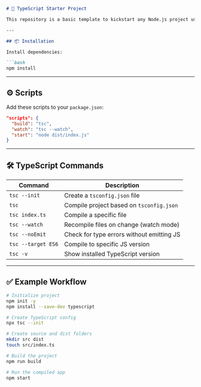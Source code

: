 ```markdown
# 🚀 TypeScript Starter Project

This repository is a basic template to kickstart any Node.js project using **TypeScript**. It includes essential configuration and useful commands for development.

---

## 📦 Installation

Install dependencies:

```bash
npm install
````

---

## ⚙️ Scripts

Add these scripts to your `package.json`:

```json
"scripts": {
  "build": "tsc",
  "watch": "tsc --watch",
  "start": "node dist/index.js"
}
```

---

## 🛠 TypeScript Commands

| Command            | Description                               |
| ------------------ | ----------------------------------------- |
| `tsc --init`       | Create a `tsconfig.json` file             |
| `tsc`              | Compile project based on `tsconfig.json`  |
| `tsc index.ts`     | Compile a specific file                   |
| `tsc --watch`      | Recompile files on change (watch mode)    |
| `tsc --noEmit`     | Check for type errors without emitting JS |
| `tsc --target ES6` | Compile to specific JS version            |
| `tsc -v`           | Show installed TypeScript version         |

---

## ✅ Example Workflow

```bash
# Initialize project
npm init -y
npm install --save-dev typescript

# Create TypeScript config
npx tsc --init

# Create source and dist folders
mkdir src dist
touch src/index.ts

# Build the project
npm run build

# Run the compiled app
npm start
```
